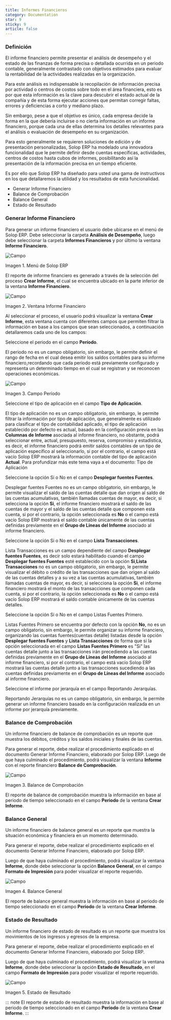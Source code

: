 ```yaml
---
title: Informes Financieros
category: Documentation
star: 9
sticky: 9
article: false
---
```


### Definición

El informe financiero permite presentar el análisis de desempeño y el estado de las finanzas de forma precisa o detallada ocurrida en un periodo contable, generalmente contrastado con objetivos estimados para evaluar la rentabilidad de la actividades realizadas en la organización.

Para este análisis es indispensable la recopilación de información precisa por actividad o centros de costos sobre todo en el área financiera, esto es por que esta información es la clave para descubrir el estado actual de la compañía y de esta forma ejecutar acciones que permitan corregir faltas, errores y deficiencias a corto y mediano plazo.

Sin embargo, pese a que el objetivo es único, cada empresa decide la forma en la que debería incluirse o no cierta información en un informe financiero, porque cada una de ellas determina los detalles relevantes para el análisis o evaluación de desempeño en su organización.

Para esto generalmente se requieren soluciones de edición y de presentación personalizadas, Solop ERP ha modelado una innovadora funcionalidad que le permite definir desde cuentas específicas, actividades, centros de costos hasta cubos de informes, posibilitando así la presentación de la información precisa en un tiempo eficiente.

Es por ello que Solop ERP ha diseñado para usted una gama de instructivos en los que detallaremos la utilidad y los resultados de esta funcionalidad.

- Generar Informe Financiero
- Balance de Comprobación
- Balance General
- Estado de Resultado

### Generar Informe Financiero

Para generar un informe financiero el usuario debe ubicarse en el menú de Solop ERP. Debe seleccionar la carpeta **Análisis de Desempeño**, luego debe seleccionar la carpeta **Informes Financieros** y por último la ventana **Informe Financiero**.

![Campo](/assets/img/docs/accounting-management/acm-accounting-image493.png)

Imagen 1. Menú de Solop ERP

El reporte de informe financiero es generado a través de la selección del proceso **Crear Informe**, el cual se encuentra ubicado en la parte inferior de la ventana **Informe Financiero**.

![Campo](/assets/img/docs/accounting-management/acm-accounting-image494.png)

Imagen 2. Ventana Informe Financiero

Al seleccionar el proceso, el usuario podrá visualizar la ventana **Crear Informe**, esta ventana cuenta con diferentes campos que permiten filtrar la información en base a los campos que sean seleccionados, a continuación detallaremos cada uno de los campos:

Seleccione el periodo en el campo **Período**.

El periodo no es un campo obligatorio, sin embargo, le permite definir el rango de fecha en el cual desea emitir los saldos contables para su informe financiero,recordando que cada periodo está previamente configurado y representa un determinado tiempo en el cual se registran y se reconocen operaciones económicas.

![Campo](/assets/img/docs/accounting-management/acm-accounting-image495.png)

Imagen 3. Campo Período

Seleccione el tipo de aplicación en el campo **Tipo de Aplicación**.

El tipo de aplicación no es un campo obligatorio, sin embargo, le permite filtrar la información por tipo de aplicación, que generalmente es utilizado para clasificar el tipo de contabilidad aplicado, el tipo de aplicación establecido por defecto es actual, basado en la configuración previa en las **Columnas de Informe** asociada al informe financiero, no obstante, podrá seleccionar entre, actual, presupuesto, reserva, compromiso y estadística, es decir, el informe financiero podrá emitir saldos contables de un tipo de aplicación específico al seleccionarlo, si por el contrario, el campo está vacío Solop ERP mostrará la información contable del tipo de aplicación **Actual**. Para profundizar más este tema vaya a el documento: Tipo de Aplicación

Seleccione la opción Si o No en el campo **Desplegar fuentes Fuentes**.

Desplegar fuentes Fuentes no es un campo obligatorio, sin embargo, le permite visualizar el saldo de las cuentas detalle que dan origen al saldo de las cuentas acumulativas, también llamadas cuentas de mayor, es decir, si selecciona la opción **Si**, el informe financiero mostrará el saldo de las cuentas de mayor y el saldo de las cuentas detalle que componen esta cuenta, si por el contrario, la opción seleccionada es **No** o el campo está vacío Solop ERP mostrará el saldo contable únicamente de las cuentas definidas previamente en el **Grupo de Líneas del Informe** asociado al informe financiero.

Seleccione la opción Si o No en el campo **Lista Transacciones**.

Lista Transacciones es un campo dependiente del campo **Desplegar fuentes Fuentes**, es decir solo estará habilitado cuando el campo **Desplegar fuentes Fuentes** esté establecido con la opción **Si**,**Lista Transacciones** no es un campo obligatorio, sin embargo, le permite visualizar el débito o crédito de las transacciones que dan origen al saldo de las cuentas detalles y a su vez a las cuentas acumulativas, también llamadas cuentas de mayor, es decir, si selecciona la opción **Si**, el informe financiero mostrará el monto de las transacciones que componen cada cuenta, si por el contrario, la opción seleccionada es **No** o el campo está vacío Solop ERP mostrará el saldo contable únicamente de las cuentas detalles.

Seleccione la opción Si o No en el campo Listas Fuentes Primero.

Listas Fuentes Primero se encuentra por defecto con la opción **No**, no es un campo obligatorio, sin embargo, le permite organizar su informe financiero, organizando las cuentas fuentes(cuentas detalle) listadas desde la opción **Desplegar fuentes Fuentes** y **Lista Transacciones** de forma que si la opción seleccionada en el campo **Listas Fuentes Primero** es "Si" las cuentas detalle junto a las transacciones irán precediendo a las cuentas definidas previamente en el **Grupo de Líneas del Informe** asociado al informe financiero, si por el contrario, el campo está vacío Solop ERP mostrará las cuentas detalle junto a las transacciones sucediendo a las cuentas definidas previamente en el **Grupo de Líneas del Informe** asociado al informe financiero.

Seleccione el informe por jerarquía en el campo Reportando Jerarquías.

Reportando Jerarquías no es un campo obligatorio, sin embargo, le permite generar un informe financiero basado en la configuración realizada en un informe por jerarquía previamente.

### Balance de Comprobación

Un informe financiero de balance de comprobación es un reporte que muestra los débitos, créditos y los saldos iniciales y finales de las cuentas.

Para generar el reporte, debe realizar el procedimiento explicado en el documento Generar Informe Financiero, elaborado por Solop ERP. Luego de que haya culminado el procedimiento, podrá visualizar la ventana **Informe** con el reporte financiero **Balance de Comprobación**.

![Campo](/assets/img/docs/accounting-management/acm-accounting-image511.png)

Imagen 3. Balance de Comprobación


El reporte de balance de comprobación muestra la información en base al periodo de tiempo seleccionado en el campo **Periodo** de la ventana **Crear Informe**.

### Balance General

Un informe financiero de balance general es un reporte que muestra la situación económica y financiera en un momento determinado.

Para generar el reporte, debe realizar el procedimiento explicado en el documento Generar Informe Financiero, elaborado por Solop ERP.

Luego de que haya culminado el procedimiento, podrá visualizar la ventana **Informe**, donde debe seleccionar la opción **Balance General**, en el campo **Formato de Impresión** para poder visualizar el reporte requerido.

![Campo](/assets/img/docs/accounting-management/acm-accounting-image512.png)

Imagen 4. Balance General

El reporte de balance general muestra la información en base al periodo de tiempo seleccionado en el campo **Periodo** de la ventana **Crear Informe**.

### Estado de Resultado

Un informe financiero de estado de resultado es un reporte que muestra los movimientos de los ingresos y egresos de la empresa.

Para generar el reporte, debe realizar el procedimiento explicado en el documento Generar Informe Financiero, elaborado por Solop ERP.

Luego de que haya culminado el procedimiento, podrá visualizar la ventana **Informe**, donde debe seleccionar la opción **Estado de Resultado**, en el campo **Formato de Impresión** para poder visualizar el reporte requerido.

![Campo](/assets/img/docs/accounting-management/acm-accounting-image513.png)

Imagen 5. Estado de Resultado

::: note
El reporte de estado de resultado muestra la información en base al periodo de tiempo seleccionado en el campo **Periodo** de la ventana **Crear Informe**.
:::